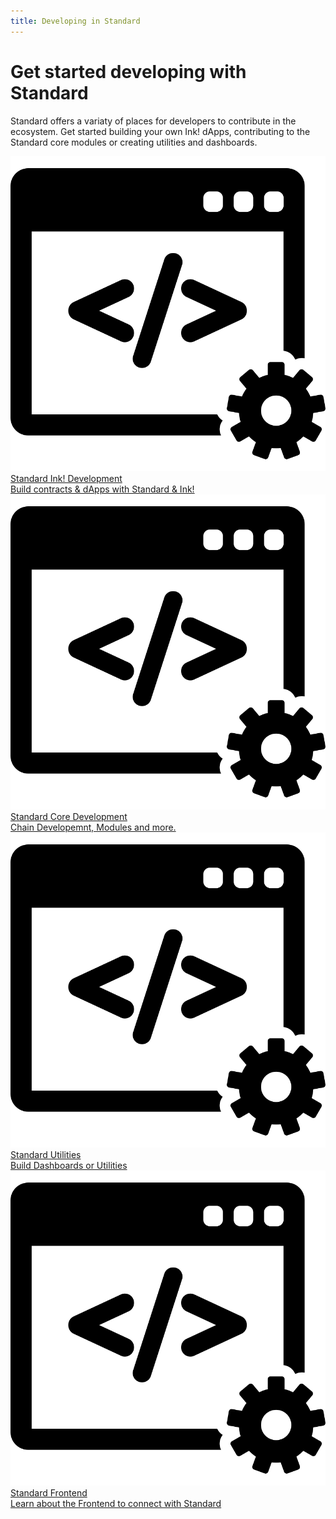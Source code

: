 ```yaml
---
title: Developing in Standard
---
```


# Get started developing with Standard

Standard offers a variaty of places for developers to contribute in the ecosystem. Get started building your own Ink! dApps, contributing to the Standard core modules or creating utilities and dashboards.

<div class="cards twoColumn" >
  <a href="/developing/dapps/get_started/" class="card">
    <img src="/img/ide.svg" class="filter-icon" />
    <div class="title">
     Standard Ink! Development
    </div>
    <div class="text">
      Build contracts & dApps with Standard & Ink!
    </div>
  </a>

  <a href="/developing/osmosis-core/" class="card">
    <img src="/img/ide.svg" class="filter-icon" />
    <div class="title">
     Standard Core Development
    </div>
    <div class="text">
      Chain Developemnt, Modules and more.
    </div>
  </a>

  <a href="#wip" class="card">
    <img src="/img/ide.svg" class="filter-icon"/>
    <div class="title">
     Standard Utilities
    </div>
    <div class="text">
      Build Dashboards or Utilities
    </div>
  </a>


   <a href="/developing/web-dev-guide" class="card">
    <img src="/img/ide.svg" class="filter-icon"/>
    <div class="title">
     Standard Frontend
    </div>
    <div class="text">
     Learn about the Frontend to connect with Standard
    </div>
  </a>

 </div>
